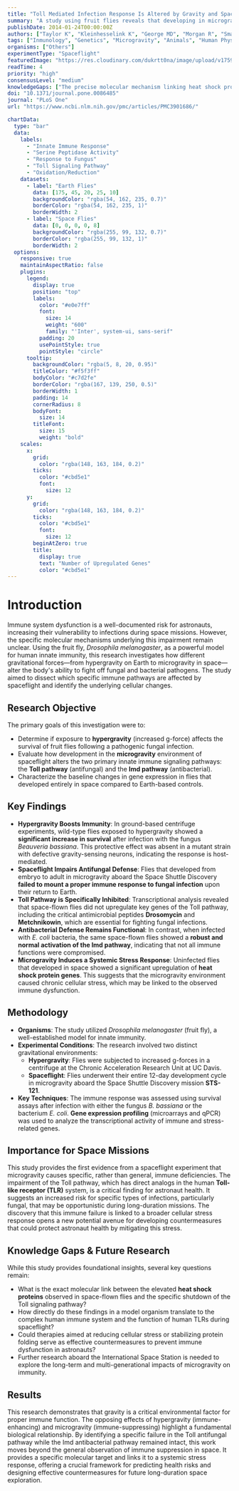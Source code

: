 ```yaml
---
title: "Toll Mediated Infection Response Is Altered by Gravity and Spaceflight in Drosophila"
summary: "A study using fruit flies reveals that developing in microgravity specifically impairs the Toll immune pathway, critical for fighting fungal infections, while leaving the antibacterial Imd pathway intact. This immune dysfunction is linked to a significant stress response, providing key insights into astronaut health risks."
publishDate: 2014-01-24T00:00:00Z
authors: ["Taylor K", "Kleinhesselink K", "George MD", "Morgan R", "Smallwood T", "Hammonds AS", "Fuller PM", "Saelao P", "Alley J", "Gibbs AG", "Hoshizaki DK", "von Kalm L", "Fuller CA", "Beckingham KM", "Kimbrell DA"]
tags: ["Inmunology", "Genetics", "Microgravity", "Animals", "Human Physiology"]
organisms: ["Others"]
experimentType: "Spaceflight"
featuredImage: "https://res.cloudinary.com/dukrtt0na/image/upload/v1759679768/h7opegrrdtqmqeibkosb.jpg"
readTime: 4
priority: "high"
consensusLevel: "medium"
knowledgeGaps: ["The precise molecular mechanism linking heat shock proteins to Toll pathway inhibition", "Direct translation of these Drosophila findings to the human Toll-like receptor system", "Development of countermeasures targeting the cellular stress response to protect immunity", "Multi-generational effects of spaceflight on innate immune function"]
doi: "10.1371/journal.pone.0086485"
journal: "PLoS One"
url: "https://www.ncbi.nlm.nih.gov/pmc/articles/PMC3901686/"

chartData:
  type: "bar"
  data:
    labels:
      - "Innate Immune Response"
      - "Serine Peptidase Activity"
      - "Response to Fungus"
      - "Toll Signaling Pathway"
      - "Oxidation/Reduction"
    datasets:
      - label: "Earth Flies"
        data: [175, 45, 20, 25, 10]
        backgroundColor: "rgba(54, 162, 235, 0.7)"
        borderColor: "rgba(54, 162, 235, 1)"
        borderWidth: 2
      - label: "Space Flies"
        data: [0, 0, 0, 0, 8]
        backgroundColor: "rgba(255, 99, 132, 0.7)"
        borderColor: "rgba(255, 99, 132, 1)"
        borderWidth: 2
  options:
    responsive: true
    maintainAspectRatio: false
    plugins:
      legend:
        display: true
        position: "top"
        labels:
          color: "#e0e7ff"
          font:
            size: 14
            weight: "600"
            family: "'Inter', system-ui, sans-serif"
          padding: 20
          usePointStyle: true
          pointStyle: "circle"
      tooltip:
        backgroundColor: "rgba(5, 8, 20, 0.95)"
        titleColor: "#f5f3ff"
        bodyColor: "#c7d2fe"
        borderColor: "rgba(167, 139, 250, 0.5)"
        borderWidth: 1
        padding: 14
        cornerRadius: 8
        bodyFont:
          size: 14
        titleFont:
          size: 15
          weight: "bold"
    scales:
      x:
        grid:
          color: "rgba(148, 163, 184, 0.2)"
        ticks:
          color: "#cbd5e1"
          font:
            size: 12
      y:
        grid:
          color: "rgba(148, 163, 184, 0.2)"
        ticks:
          color: "#cbd5e1"
          font:
            size: 12
        beginAtZero: true
        title:
          display: true
          text: "Number of Upregulated Genes"
          color: "#cbd5e1"
---
```

# Introduction

Immune system dysfunction is a well-documented risk for astronauts, increasing their vulnerability to infections during space missions. However, the specific molecular mechanisms underlying this impairment remain unclear. Using the fruit fly, *Drosophila melanogaster*, as a powerful model for human innate immunity, this research investigates how different gravitational forces—from hypergravity on Earth to microgravity in space—alter the body's ability to fight off fungal and bacterial pathogens. The study aimed to dissect which specific immune pathways are affected by spaceflight and identify the underlying cellular changes.

## Research Objective

The primary goals of this investigation were to:
*   Determine if exposure to **hypergravity** (increased g-force) affects the survival of fruit flies following a pathogenic fungal infection.
*   Evaluate how development in the **microgravity** environment of spaceflight alters the two primary innate immune signaling pathways: the **Toll pathway** (antifungal) and the **Imd pathway** (antibacterial).
*   Characterize the baseline changes in gene expression in flies that developed entirely in space compared to Earth-based controls.

## Key Findings

*   **Hypergravity Boosts Immunity**: In ground-based centrifuge experiments, wild-type flies exposed to hypergravity showed a **significant increase in survival** after infection with the fungus *Beauveria bassiana*. This protective effect was absent in a mutant strain with defective gravity-sensing neurons, indicating the response is host-mediated.
*   **Spaceflight Impairs Antifungal Defense**: Flies that developed from embryo to adult in microgravity aboard the Space Shuttle Discovery **failed to mount a proper immune response to fungal infection** upon their return to Earth.
*   **Toll Pathway is Specifically Inhibited**: Transcriptional analysis revealed that space-flown flies did not upregulate key genes of the Toll pathway, including the critical antimicrobial peptides **Drosomycin** and **Metchnikowin**, which are essential for fighting fungal infections.
*   **Antibacterial Defense Remains Functional**: In contrast, when infected with *E. coli* bacteria, the same space-flown flies showed a **robust and normal activation of the Imd pathway**, indicating that not all immune functions were compromised.
*   **Microgravity Induces a Systemic Stress Response**: Uninfected flies that developed in space showed a significant upregulation of **heat shock protein genes**. This suggests that the microgravity environment caused chronic cellular stress, which may be linked to the observed immune dysfunction.

## Methodology

*   **Organisms**: The study utilized *Drosophila melanogaster* (fruit fly), a well-established model for innate immunity.
*   **Experimental Conditions**: The research involved two distinct gravitational environments:
    *   **Hypergravity**: Flies were subjected to increased g-forces in a centrifuge at the Chronic Acceleration Research Unit at UC Davis.
    *   **Spaceflight**: Flies underwent their entire 12-day development cycle in microgravity aboard the Space Shuttle Discovery mission **STS-121**.
*   **Key Techniques**: The immune response was assessed using survival assays after infection with either the fungus *B. bassiana* or the bacterium *E. coli*. **Gene expression profiling** (microarrays and qPCR) was used to analyze the transcriptional activity of immune and stress-related genes.

## Importance for Space Missions

This study provides the first evidence from a spaceflight experiment that microgravity causes specific, rather than general, immune deficiencies. The impairment of the Toll pathway, which has direct analogs in the human **Toll-like receptor (TLR)** system, is a critical finding for astronaut health. It suggests an increased risk for specific types of infections, particularly fungal, that may be opportunistic during long-duration missions. The discovery that this immune failure is linked to a broader cellular stress response opens a new potential avenue for developing countermeasures that could protect astronaut health by mitigating this stress.

## Knowledge Gaps & Future Research

While this study provides foundational insights, several key questions remain:
*   What is the exact molecular link between the elevated **heat shock proteins** observed in space-flown flies and the specific shutdown of the Toll signaling pathway?
*   How directly do these findings in a model organism translate to the complex human immune system and the function of human TLRs during spaceflight?
*   Could therapies aimed at reducing cellular stress or stabilizing protein folding serve as effective countermeasures to prevent immune dysfunction in astronauts?
*   Further research aboard the International Space Station is needed to explore the long-term and multi-generational impacts of microgravity on immunity.

## Results

This research demonstrates that gravity is a critical environmental factor for proper immune function. The opposing effects of hypergravity (immune-enhancing) and microgravity (immune-suppressing) highlight a fundamental biological relationship. By identifying a specific failure in the Toll antifungal pathway while the Imd antibacterial pathway remained intact, this work moves beyond the general observation of immune suppression in space. It provides a specific molecular target and links it to a systemic stress response, offering a crucial framework for predicting health risks and designing effective countermeasures for future long-duration space exploration.